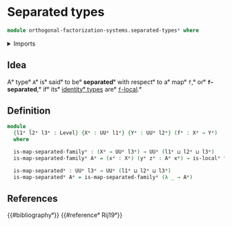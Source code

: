 # Separated types

```agda
module orthogonal-factorization-systems.separated-typesᵉ where
```

<details><summary>Imports</summary>

```agda
open import foundation.identity-typesᵉ
open import foundation.universe-levelsᵉ

open import orthogonal-factorization-systems.local-typesᵉ
```

</details>

## Idea

Aᵉ typeᵉ `A`ᵉ isᵉ saidᵉ to beᵉ **separated**ᵉ with respectᵉ to aᵉ mapᵉ `f`,ᵉ orᵉ
**`f`-separated**,ᵉ ifᵉ itsᵉ [identityᵉ types](foundation-core.identity-types.mdᵉ)
areᵉ [`f`-local](orthogonal-factorization-systems.local-types.md).ᵉ

## Definition

```agda
module _
  {l1ᵉ l2ᵉ l3ᵉ : Level} {Xᵉ : UUᵉ l1ᵉ} {Yᵉ : UUᵉ l2ᵉ} (fᵉ : Xᵉ → Yᵉ)
  where

  is-map-separated-familyᵉ : (Xᵉ → UUᵉ l3ᵉ) → UUᵉ (l1ᵉ ⊔ l2ᵉ ⊔ l3ᵉ)
  is-map-separated-familyᵉ Aᵉ = (xᵉ : Xᵉ) (yᵉ zᵉ : Aᵉ xᵉ) → is-localᵉ fᵉ (yᵉ ＝ᵉ zᵉ)

  is-map-separatedᵉ : UUᵉ l3ᵉ → UUᵉ (l1ᵉ ⊔ l2ᵉ ⊔ l3ᵉ)
  is-map-separatedᵉ Aᵉ = is-map-separated-familyᵉ (λ _ → Aᵉ)
```

## References

{{#bibliographyᵉ}} {{#referenceᵉ Rij19ᵉ}}